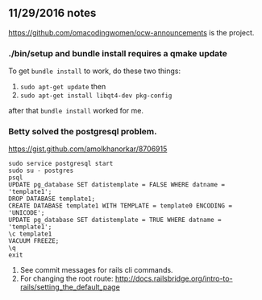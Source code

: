 
## 11/29/2016 notes

https://github.com/omacodingwomen/ocw-announcements is the project.

### ./bin/setup and bundle install requires a qmake update

To get `bundle install` to work, 
do these two things: 

1. `sudo apt-get update` then 
2. `sudo apt-get install libqt4-dev pkg-config` 

after that `bundle install` worked for me.

### Betty solved the postgresql problem.
https://gist.github.com/amolkhanorkar/8706915

```
sudo service postgresql start
sudo su - postgres
psql
UPDATE pg_database SET datistemplate = FALSE WHERE datname = 'template1';
DROP DATABASE template1;
CREATE DATABASE template1 WITH TEMPLATE = template0 ENCODING = 'UNICODE';
UPDATE pg_database SET datistemplate = TRUE WHERE datname = 'template1';
\c template1
VACUUM FREEZE;
\q
exit
```

1. See commit messages for rails cli commands.
1. For changing the root route:  http://docs.railsbridge.org/intro-to-rails/setting_the_default_page
